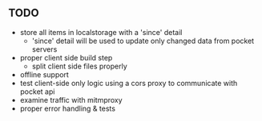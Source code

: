 TODO
---
- store all items in localstorage with a 'since' detail
  - 'since' detail will be used to update only changed data from pocket servers
- proper client side build step
  - split client side files properly
- offline support
- test client-side only logic using a cors proxy to communicate with pocket api
- examine traffic with mitmproxy
- proper error handling & tests

